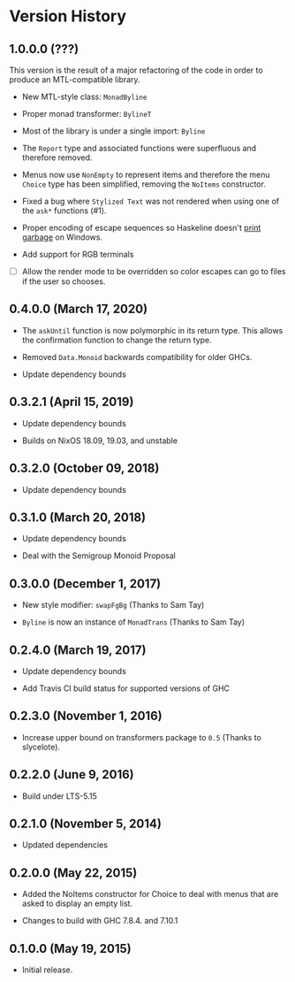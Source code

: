 # Version History

## 1.0.0.0 (???)

This version is the result of a major refactoring of the code in order
to produce an MTL-compatible library.

  - New MTL-style class: `MonadByline`

  - Proper monad transformer: `BylineT`

  - Most of the library is under a single import: `Byline`

  - The `Report` type and associated functions were superfluous and
    therefore removed.

  - Menus now use `NonEmpty` to represent items and therefore the menu
    `Choice` type has been simplified, removing the `NoItems`
    constructor.

  - Fixed a bug where `Stylized Text` was not rendered when using one
    of the `ask*` functions (#1).

  - Proper encoding of escape sequences so Haskeline doesn't
    [print garbage](https://github.com/judah/haskeline/issues/130) on Windows.

  - Add support for RGB terminals

  - [ ] Allow the render mode to be overridden so color escapes can go
        to files if the user so chooses.

## 0.4.0.0 (March 17, 2020)

  - The `askUntil` function is now polymorphic in its return type.
    This allows the confirmation function to change the return type.

  - Removed `Data.Monoid` backwards compatibility for older GHCs.

  - Update dependency bounds

## 0.3.2.1 (April 15, 2019)

  - Update dependency bounds

  - Builds on NixOS 18.09, 19.03, and unstable

## 0.3.2.0 (October 09, 2018)

  - Update dependency bounds

## 0.3.1.0 (March 20, 2018)

  - Update dependency bounds

  - Deal with the Semigroup Monoid Proposal

## 0.3.0.0 (December 1, 2017)

  - New style modifier: `swapFgBg` (Thanks to Sam Tay)

  - `Byline` is now an instance of `MonadTrans` (Thanks to Sam Tay)

## 0.2.4.0 (March 19, 2017)

  - Update dependency bounds

  - Add Travis CI build status for supported versions of GHC

## 0.2.3.0 (November 1, 2016)

  - Increase upper bound on transformers package to `0.5` (Thanks to
    slycelote).

## 0.2.2.0 (June 9, 2016)

  - Build under LTS-5.15

## 0.2.1.0 (November 5, 2014)

  - Updated dependencies

## 0.2.0.0 (May 22, 2015)

  - Added the NoItems constructor for Choice to deal with menus that
    are asked to display an empty list.

  - Changes to build with GHC 7.8.4. and 7.10.1

## 0.1.0.0 (May 19, 2015)

  - Initial release.
